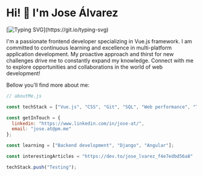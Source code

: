 # Hi! 👋  I'm Jose Álvarez

[![Typing SVG](https://readme-typing-svg.demolab.com?font=Fira+Code&pause=10000&color=F2F70E&random=false&width=442&lines=Thanks+for+visiting+my+Github!)](https://git.io/typing-svg)


I'm a passionate frontend developer specializing in Vue.js framework. I am committed to continuous learning and excellence in multi-platform application development. My proactive approach and thirst for new challenges drive me to constantly expand my knowledge. Connect with me to explore opportunities and collaborations in the world of web development!

Bellow you'll find more about me:


```javascript
// aboutMe.js

const techStack = ["Vue.js", "CSS", "Git", "SQL", "Web performance", "Typecript", "Javascript", "TailwindCSS"];

const getInTouch = {
  linkedin: "https://www.linkedin.com/in/jose-at/",
  email: "jose.at@pm.me"
};

const learning = ["Backend development", "Django", "Angular"];

const interestingArticles = "https://dev.to/jose_lvarez_f4e7edbd56a8"

techStack.push("Testing");
```
